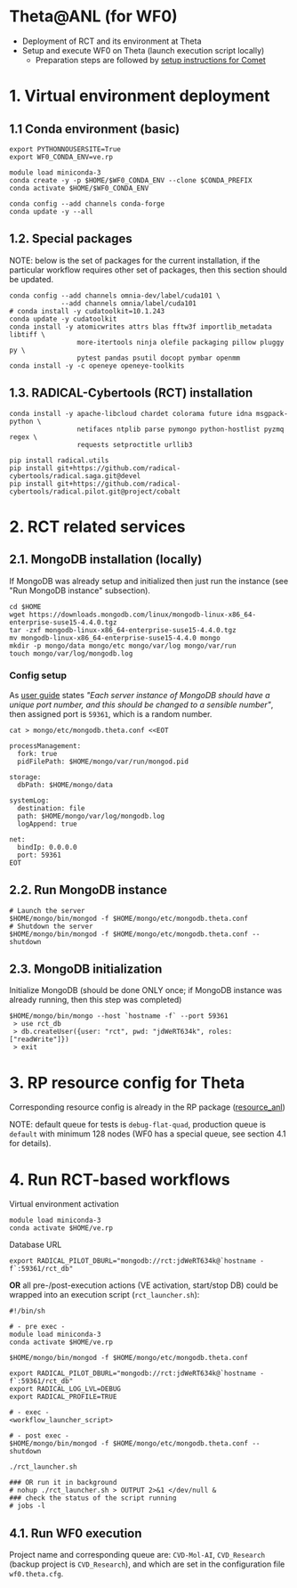 Theta@ANL (for WF0)
===
- Deployment of RCT and its environment at Theta
- Setup and execute WF0 on Theta (launch execution script locally)
  - Preparation steps are followed by [setup instructions for Comet](https://github.com/2019-ncovgroup/DrugWorkflows/blob/devel/workflow-0/docs/setup_execute_comet.md)

# 1. Virtual environment deployment

## 1.1 Conda environment (basic)
```shell script
export PYTHONNOUSERSITE=True
export WF0_CONDA_ENV=ve.rp

module load miniconda-3
conda create -y -p $HOME/$WF0_CONDA_ENV --clone $CONDA_PREFIX
conda activate $HOME/$WF0_CONDA_ENV

conda config --add channels conda-forge
conda update -y --all
```

## 1.2. Special packages
NOTE: below is the set of packages for the current installation, if the
particular workflow requires other set of packages, then this section should 
be updated.
```shell script
conda config --add channels omnia-dev/label/cuda101 \
             --add channels omnia/label/cuda101
# conda install -y cudatoolkit=10.1.243
conda update -y cudatoolkit
conda install -y atomicwrites attrs blas fftw3f importlib_metadata libtiff \
                 more-itertools ninja olefile packaging pillow pluggy py \
                 pytest pandas psutil docopt pymbar openmm
conda install -y -c openeye openeye-toolkits
```

## 1.3. RADICAL-Cybertools (RCT) installation
```shell script
conda install -y apache-libcloud chardet colorama future idna msgpack-python \
                 netifaces ntplib parse pymongo python-hostlist pyzmq regex \
                 requests setproctitle urllib3

pip install radical.utils
pip install git+https://github.com/radical-cybertools/radical.saga.git@devel
pip install git+https://github.com/radical-cybertools/radical.pilot.git@project/cobalt
```

# 2. RCT related services

## 2.1. MongoDB installation (locally)
If MongoDB was already setup and initialized then just run the instance 
(see "Run MongoDB instance" subsection).
```shell script
cd $HOME
wget https://downloads.mongodb.com/linux/mongodb-linux-x86_64-enterprise-suse15-4.4.0.tgz
tar -zxf mongodb-linux-x86_64-enterprise-suse15-4.4.0.tgz
mv mongodb-linux-x86_64-enterprise-suse15-4.4.0 mongo
mkdir -p mongo/data mongo/etc mongo/var/log mongo/var/run
touch mongo/var/log/mongodb.log
```

### Config setup
As [user guide](https://www.alcf.anl.gov/support-center/theta/mongodb) states 
_"Each server instance of MongoDB should have a unique port number, and this 
should be changed to a sensible number"_, then assigned port is
`59361`, which is a random number.
```shell script
cat > mongo/etc/mongodb.theta.conf <<EOT

processManagement:
  fork: true
  pidFilePath: $HOME/mongo/var/run/mongod.pid

storage:
  dbPath: $HOME/mongo/data

systemLog:
  destination: file
  path: $HOME/mongo/var/log/mongodb.log
  logAppend: true

net:
  bindIp: 0.0.0.0
  port: 59361
EOT
```

## 2.2. Run MongoDB instance
```shell script
# Launch the server
$HOME/mongo/bin/mongod -f $HOME/mongo/etc/mongodb.theta.conf
# Shutdown the server
$HOME/mongo/bin/mongod -f $HOME/mongo/etc/mongodb.theta.conf --shutdown  
```

## 2.3. MongoDB initialization
Initialize MongoDB (should be done ONLY once; if MongoDB instance was already 
running, then this step was completed)
```shell script
$HOME/mongo/bin/mongo --host `hostname -f` --port 59361
 > use rct_db
 > db.createUser({user: "rct", pwd: "jdWeRT634k", roles: ["readWrite"]})
 > exit
```

# 3. RP resource config for Theta
Corresponding resource config is already in the RP package 
([resource_anl](https://github.com/radical-cybertools/radical.pilot/blob/project/cobalt/src/radical/pilot/configs/resource_anl.json))

NOTE: default queue for tests is `debug-flat-quad`, production queue is 
`default` with minimum 128 nodes (WF0 has a special queue, see section 4.1 for 
details).

# 4. Run RCT-based workflows
Virtual environment activation
```shell script
module load miniconda-3
conda activate $HOME/ve.rp
```

Database URL
```shell script
export RADICAL_PILOT_DBURL="mongodb://rct:jdWeRT634k@`hostname -f`:59361/rct_db"
```

**OR** all pre-/post-execution actions (VE activation, start/stop DB) could be 
wrapped into an execution script (`rct_launcher.sh`):
```shell
#!/bin/sh

# - pre exec -
module load miniconda-3
conda activate $HOME/ve.rp

$HOME/mongo/bin/mongod -f $HOME/mongo/etc/mongodb.theta.conf

export RADICAL_PILOT_DBURL="mongodb://rct:jdWeRT634k@`hostname -f`:59361/rct_db"
export RADICAL_LOG_LVL=DEBUG
export RADICAL_PROFILE=TRUE

# - exec -
<workflow_launcher_script>

# - post exec -
$HOME/mongo/bin/mongod -f $HOME/mongo/etc/mongodb.theta.conf --shutdown
```

```shell
./rct_launcher.sh

### OR run it in background
# nohup ./rct_launcher.sh > OUTPUT 2>&1 </dev/null &
### check the status of the script running
# jobs -l
```

## 4.1. Run WF0 execution
Project name and corresponding queue are: `CVD-Mol-AI`, `CVD_Research` (backup
project is `CVD_Research`), and which are set in the configuration file 
`wf0.theta.cfg`.
